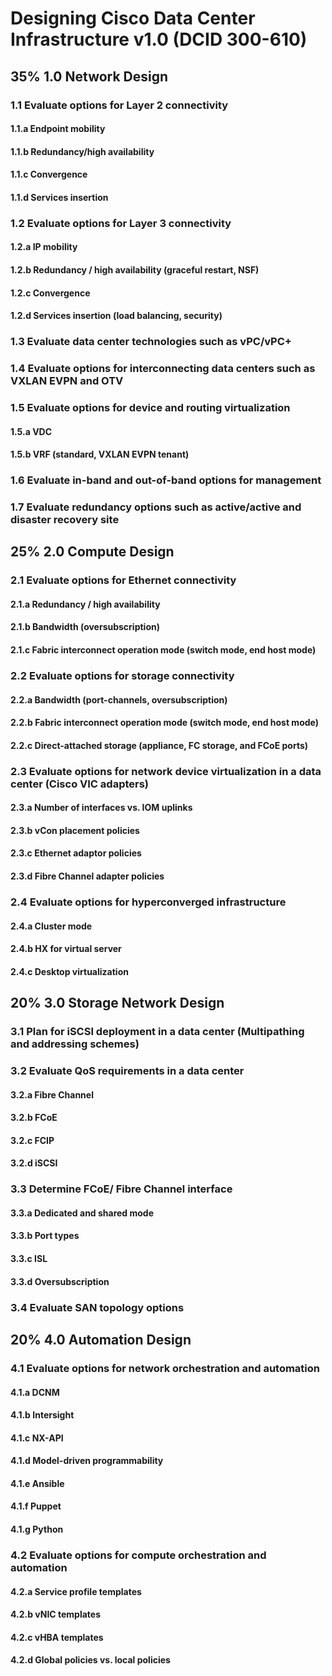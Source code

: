 # Designing Cisco Data Center Infrastructure v1.0 (DCID 300-610)
## 35% 1.0 Network Design
### 1.1 Evaluate options for Layer 2 connectivity
#### 1.1.a Endpoint mobility
#### 1.1.b Redundancy/high availability
#### 1.1.c Convergence
#### 1.1.d Services insertion
### 1.2 Evaluate options for Layer 3 connectivity
#### 1.2.a IP mobility
#### 1.2.b Redundancy / high availability (graceful restart, NSF)
#### 1.2.c Convergence
#### 1.2.d Services insertion (load balancing, security)
### 1.3 Evaluate data center technologies such as vPC/vPC+
### 1.4 Evaluate options for interconnecting data centers such as VXLAN EVPN and OTV
### 1.5 Evaluate options for device and routing virtualization
#### 1.5.a VDC
#### 1.5.b VRF (standard, VXLAN EVPN tenant)
### 1.6 Evaluate in-band and out-of-band options for management
### 1.7 Evaluate redundancy options such as active/active and disaster recovery site
## 25% 2.0 Compute Design
### 2.1 Evaluate options for Ethernet connectivity
#### 2.1.a Redundancy / high availability
#### 2.1.b Bandwidth (oversubscription)
#### 2.1.c Fabric interconnect operation mode (switch mode, end host mode)
### 2.2 Evaluate options for storage connectivity
#### 2.2.a Bandwidth (port-channels, oversubscription)
#### 2.2.b Fabric interconnect operation mode (switch mode, end host mode)
#### 2.2.c Direct-attached storage (appliance, FC storage, and FCoE ports)
### 2.3 Evaluate options for network device virtualization in a data center (Cisco VIC adapters)
#### 2.3.a Number of interfaces vs. IOM uplinks
#### 2.3.b vCon placement policies
#### 2.3.c Ethernet adaptor policies
#### 2.3.d Fibre Channel adapter policies
### 2.4 Evaluate options for hyperconverged infrastructure
#### 2.4.a Cluster mode
#### 2.4.b HX for virtual server
#### 2.4.c Desktop virtualization
## 20% 3.0 Storage Network Design
### 3.1 Plan for iSCSI deployment in a data center (Multipathing and addressing schemes)
### 3.2 Evaluate QoS requirements in a data center
#### 3.2.a Fibre Channel
#### 3.2.b FCoE
#### 3.2.c FCIP
#### 3.2.d iSCSI
### 3.3 Determine FCoE/ Fibre Channel interface
#### 3.3.a Dedicated and shared mode
#### 3.3.b Port types
#### 3.3.c ISL
#### 3.3.d Oversubscription
### 3.4 Evaluate SAN topology options
## 20% 4.0 Automation Design
### 4.1 Evaluate options for network orchestration and automation
#### 4.1.a DCNM
#### 4.1.b Intersight
#### 4.1.c NX-API
#### 4.1.d Model-driven programmability
#### 4.1.e Ansible
#### 4.1.f Puppet
#### 4.1.g Python
### 4.2 Evaluate options for compute orchestration and automation
#### 4.2.a Service profile templates
#### 4.2.b vNIC templates
#### 4.2.c vHBA templates
#### 4.2.d Global policies vs. local policies
